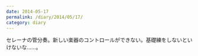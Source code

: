 ```yaml
---
date: 2014-05-17
permalink: /diary/2014/05/17/
category: diary
---
```


セレーナの管分奏。新しい楽器のコントロールができない。基礎練をしないといけないな……。